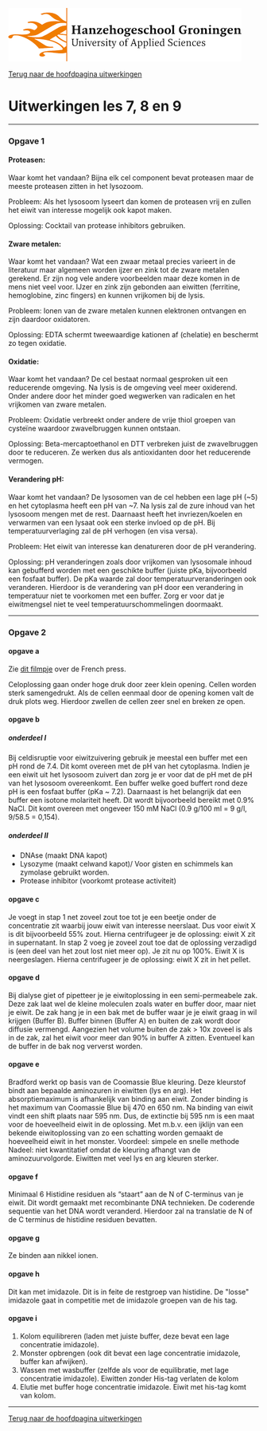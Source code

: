 ![Hanze](../../hanze/hanze.png)

[Terug naar de hoofdpagina uitwerkingen](../uitwerkingen.md)

# Uitwerkingen les 7, 8 en 9

---

### Opgave 1


#### Proteasen:
Waar komt het vandaan?
Bijna elk cel component bevat proteasen maar de meeste proteasen zitten in het lysozoom. 

Probleem:
Als het lysosoom lyseert dan komen de proteasen vrij en zullen het eiwit van interesse mogelijk ook kapot maken.

Oplossing:
Cocktail van protease inhibitors gebruiken.

#### Zware metalen:
Waar komt het vandaan?
Wat een zwaar metaal precies varieert in de literatuur maar algemeen worden ijzer en zink tot de zware metalen gerekend. Er zijn nog vele andere voorbeelden maar deze komen in de mens niet veel voor. IJzer en zink zijn gebonden aan eiwitten (ferritine, hemoglobine, zinc fingers) en kunnen vrijkomen bij de lysis. 

Probleem:
Ionen van de zware metalen kunnen elektronen ontvangen en zijn daardoor oxidatoren. 

Oplossing:
EDTA schermt tweewaardige kationen af (chelatie) en beschermt zo tegen oxidatie.

#### Oxidatie:
Waar komt het vandaan?
De cel bestaat normaal gesproken uit een reducerende omgeving. Na lysis is de omgeving veel meer oxiderend. Onder andere door het minder goed wegwerken van radicalen en het vrijkomen van zware metalen. 

Probleem:
Oxidatie verbreekt onder andere de vrije thiol groepen van cysteïne waardoor zwavelbruggen kunnen ontstaan. 

Oplossing:
Beta-mercaptoethanol en DTT verbreken juist de zwavelbruggen door te reduceren. Ze werken dus als antioxidanten door het reducerende vermogen. 

#### Verandering pH:
Waar komt het vandaan?
De lysosomen van de cel hebben een lage pH (~5) en het cytoplasma heeft een pH van ~7. Na lysis zal de zure inhoud van het lysosoom mengen met de rest. Daarnaast heeft het invriezen/koelen en verwarmen van een lysaat ook een sterke invloed op de pH. Bij temperatuurverlaging zal de pH verhogen (en visa versa). 

Probleem:
Het eiwit van interesse kan denatureren door de pH verandering.

Oplossing:
pH veranderingen zoals door vrijkomen van lysosomale inhoud kan gebufferd worden met een geschikte buffer (juiste pKa, bijvoorbeeld een fosfaat buffer).
De pKa waarde zal door temperatuurveranderingen ook veranderen. Hierdoor is de verandering van pH door een verandering in temperatuur niet te voorkomen met een buffer. Zorg er voor dat je eiwitmengsel niet te veel temperatuurschommelingen doormaakt.

---

### Opgave 2

#### opgave a

Zie [dit filmpje](http://www.youtube.com/watch?feature=player_embedded&v=TjblQAlQBKU) over de French press.  

Celoplossing gaan onder hoge druk door zeer klein opening. Cellen worden sterk samengedrukt. Als de cellen eenmaal door de opening komen valt de druk plots weg. Hierdoor zwellen de cellen zeer snel en breken ze open.

#### opgave b

##### onderdeel I
Bij celdisruptie voor eiwitzuivering gebruik je meestal een buffer met een pH rond de 7.4. Dit komt overeen met de pH van het cytoplasma. Indien je een eiwit uit het lysosoom zuivert dan zorg je er voor dat de pH met de pH van het lysosoom overeenkomt. Een buffer welke goed buffert rond deze pH is een fosfaat buffer (pKa ~ 7.2). Daarnaast is het belangrijk dat een buffer een isotone molariteit heeft. Dit wordt bijvoorbeeld bereikt met 0.9% NaCl. Dit komt overeen met ongeveer 150 mM NaCl (0.9 g/100 ml = 9 g/l, 9/58.5 = 0,154).

##### onderdeel II

- DNAse (maakt DNA kapot)
- Lysozyme (maakt celwand kapot)/ Voor gisten en schimmels kan zymolase gebruikt 	worden.
- Protease inhibitor (voorkomt protease activiteit)

#### opgave c

Je voegt in stap 1 net zoveel zout toe tot je een beetje onder de concentratie zit waarbij jouw eiwit van interesse neerslaat. Dus voor eiwit X is dit bijvoorbeeld 55% zout. Hierna centrifugeer je de oplossing: eiwit X zit in supernatant.
In stap 2 voeg je zoveel zout toe dat de oplossing verzadigd is (een deel van het zout lost niet meer op). Je zit nu op 100%. 
Eiwit X is neergeslagen. Hierna centrifugeer je de oplossing: eiwit X zit in het pellet.


#### opgave d

Bij dialyse giet of pipetteer je je eiwitoplossing in een semi-permeabele zak. Deze zak laat wel de kleine moleculen zoals water en buffer door, maar niet je eiwit. De zak hang je in een bak met de buffer waar je je eiwit graag in wil krijgen (Buffer B). Buffer binnen (Buffer A) en buiten de zak wordt door diffusie vermengd. Aangezien het volume buiten de zak > 10x zoveel is als in de zak, zal het eiwit voor meer dan 90% in buffer A zitten. Eventueel kan de buffer in de bak nog ververst worden.


#### opgave e

Bradford werkt op basis van de Coomassie Blue kleuring. Deze kleurstof bindt aan bepaalde
aminozuren in eiwitten (lys en arg). Het absorptiemaximum is afhankelijk van binding aan eiwit. Zonder binding is het maximum van Coomassie Blue bij 470 en 650 nm. Na binding van eiwit vindt een shift plaats naar 595 nm. Dus, de extinctie bij 595 nm is een maat voor de hoeveelheid eiwit in de oplossing. Met m.b.v. een ijklijn van een bekende eiwitoplossing van zo een schatting worden gemaakt de hoeveelheid eiwit in het monster.
Voordeel: simpele en snelle methode
Nadeel: niet kwantitatief omdat de kleuring afhangt van de aminozuurvolgorde. Eiwitten met veel lys en arg kleuren sterker.


#### opgave f

Minimaal 6 Histidine residuen als “staart” aan de N of C-terminus van je eiwit. Dit wordt gemaakt met recombinante DNA technieken. De coderende sequentie van het DNA wordt veranderd. Hierdoor zal na translatie de N of de C terminus de histidine residuen bevatten.

#### opgave g

Ze binden aan nikkel ionen.

#### opgave h

Dit kan met imidazole. Dit is in feite de restgroep van histidine. De "losse" imidazole gaat in competitie met de imidazole groepen van de his tag.

#### opgave i

1. Kolom equilibreren (laden met juiste buffer, deze bevat een lage concentratie imidazole).
2. Monster opbrengen (ook dit bevat een lage concentratie imidazole, buffer kan afwijken).
3. Wassen met wasbuffer (zelfde als voor de equilibratie, met lage concentratie imidazole).
Eiwitten zonder His-tag verlaten de kolom
4. Elutie met buffer hoge concentratie imidazole. Eiwit met his-tag komt van kolom.


--- 

[Terug naar de hoofdpagina uitwerkingen](../uitwerkingen.md)

<script type="text/x-mathjax-config">
  MathJax.Hub.Config({
    tex2jax: {
      inlineMath: [ ['$','$'], ["\\(","\\)"] ],
      processEscapes: true
    }
  });
</script>
    
<script type="text/javascript"
        src="https://cdn.mathjax.org/mathjax/latest/MathJax.js?config=TeX-AMS-MML_HTMLorMML">
</script>